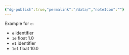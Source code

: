 ```yaml
---
{"dg-publish":true,"permalink":"/data/","noteIcon":""}
---
```



Example for `e`:
- `e` identifier
- `1e` float 1.0
- `e1` identifier
- `1e1` float 10.0





